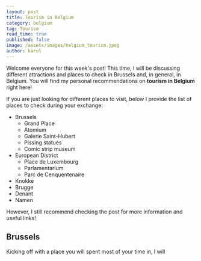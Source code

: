 ```yaml
---
layout: post
title: Tourism in Belgium
category: belgium
tag: Tourism
read_time: true
published: false
image: /assets/images/belgium_tourism.jpeg
author: karol
---
```

Welcome everyone for this week's post! This time, I will be discussing different attractions and places to check in Brussels and, in general, in Belgium. You will find my personal recommendations on **tourism in Belgium** right here!

If you are just looking for different places to visit, below I provide the list of places to check during your exchange:

* Brussels
	- Grand Place
    - Atomium
    - Galerie Saint-Hubert
    - Pissing statues
    - Comic strip museum
* European District
	- Place de Luxembourg
    - Parlamentarium
    - Parc de Cenquentenaire
* Knokke
* Brugge
* Denant
* Namen

However, I still recommend checking the post for more information and useful links!

## Brussels

Kicking off with a place you will spent most of your time in, I will

